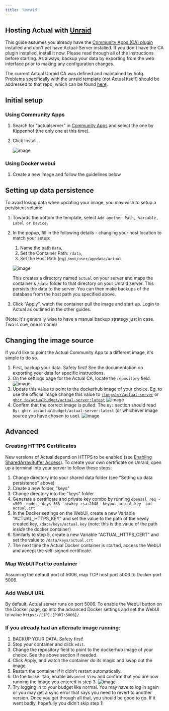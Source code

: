 ```yaml
---
title: 'Unraid'
---
```


## Hosting Actual with [Unraid](https://unraid.net/)

This guide assumes you already have the [Community Apps (CA) plugin](https://forums.unraid.net/topic/38582-plug-in-community-applications/)
installed and don't yet have Actual-Server installed. If you don't have the CA plugin installed,
install it now. Please read through all of the instructions before starting.
As always, backup your data by exporting from the web interface prior to making any configuration
changes.

The current Actual Unraid CA was defined and maintained by hofq. Problems specifically with the
unraid template (not Actual itself) should be addressed to that repo, which can be found [here](https://github.com/hofq/docker-templates/issues/new/choose).

## Initial setup 
### Using Community Apps

1. Search for "actualserver" in [Community Apps](https://unraid.net/community/apps?q=actualserver) and
select the one by Kippenhof (the only one at this time).
2. Click Install.

   ![image](https://user-images.githubusercontent.com/2792750/180338271-ca70f0d3-8f23-4d00-9cdb-ea011975dab3.png)

### Using Docker webui

1.  Create a new image and follow the guidelines below

## Setting up data persistence

To avoid losing data when updating your image, you may wish to setup a persistent volume.

1. Towards the bottom the template, select `Add another Path, Variable, Label or Device`,
1. In the popup, fill in the following details - changing your host location to match your setup:
   1. Name the path `Data`,
   1. Set the Container Path: `/data`,
   1. Set the Host Path (eg) `/mnt/user/appdata/actual`

   ![image](https://user-images.githubusercontent.com/2792750/180320756-0de951b2-67b6-4f77-acd4-b586822f3c96.png)

   This creates a directory named `actual` on your server and maps the container's `/data` folder to
   that directory on your Unraid server. This persists the data to the server. You can then make
   backups of the database from the host path you specified above.

1. Click "Apply", watch the container pull the image and start up. Login to Actual as outlined in
the other guides.

(Note: It's generally wise to have a manual backup strategy just in case. Two is one, one is none!)

## Changing the image source

If you'd like to point the Actual Community App to a different image, it's simple to do so.

1. First, backup your data. Safety first! See the documentation on exporting your data for specific
instructions.
1. On the settings page for the Actual CA, locate the `repository` field.
   ![image](https://user-images.githubusercontent.com/2792750/180340822-6e18e6ea-4556-43d6-8320-f90b640496c0.png)
1. Update this value to point to the dockerhub image of your choice. Eg, to use the official image
   change this value to [`jlongster/actual-server`](https://hub.docker.com/r/jlongster/actual-server) or [`ghcr.io/actualbudget/actual-server:latest`](https://ghcr.io/actualbudget/actual-server)
   ![image](https://user-images.githubusercontent.com/2792750/180340859-814bac85-090e-4ac6-a814-56f13c017845.png)
1. Confirm that the correct image is pulled. The `By:` section should read `By:
ghcr.io/actualbudget/actual-server:latest` (or whichever image source you have chosen to use).
![image](https://user-images.githubusercontent.com/2792750/180320492-0f5977e0-15e4-4640-9d07-db66806a33a2.png)

## Advanced

### Creating HTTPS Certificates

New versions of Actual depend on HTTPS to be enabled (see [Enabling SharedArrayBuffer Access](https://actualbudget.github.io/docs/Troubleshooting/SharedArrayBuffer)).  To create your own certificate on Unraid, open up a terminal into your server to follow these steps:

1.  Change directory into your shared data folder (see "Setting up data persistence" above)
2.  Create a new folder, "keys"
3.  Change directory into the "keys" folder
4.  Generate a certificate and private key combo by running `openssl req -x509 -nodes -days 365 -newkey rsa:2048 -keyout actual.key -out actual.crt`
5.  In the Docker settings on the WebUI, create a new Variable "ACTUAL_HTTPS_KEY" and set the value to the path of the newly created key, `/data/keys/actual.key` (note: this is the value of the path _inside_ the docker container)
6.  Similarly to step 5, create a new Variable "ACTUAL_HTTPS_CERT" and set the value to `/data/keys/actual.crt`
7.  The next time the Actual Docker container is started, access the WebUI and accept the self-signed certificate.

### Map WebUI Port to container

Assuming the default port of 5006, map TCP host port 5006 to Docker port 5006.

### Add WebUI URL

By default, Actual server runs on port 5006.  To enable the WebUI button on the Docker page, go into the advanced Docker settings and set the WebUI to value `https://[IP]:[PORT:5006]/`


### If you already had an alternate image running:

1. BACKUP YOUR DATA. Safety first!
1. Stop your container and click `edit`.
1. Change the repository field to point to the dockerhub image of your choice. See the above section
   if needed.
1. Click Apply, and watch the container do its magic and swap out the image.
1. Restart the container if it didn't restart automatically.
1. On the `Docker` tab, enable `Advanced View` and confirm that you are now running the image you
   entered in step 3.
   ![image](https://user-images.githubusercontent.com/2792750/180320492-0f5977e0-15e4-4640-9d07-db66806a33a2.png)
1. Try logging in to your budget like normal. You may have to log in again or you may get a sync
error that says you need to revert to another version. Once you get through all that, you should be
good to go. If it went badly, hopefully you didn't skip step 1!

